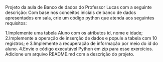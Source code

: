 Projeto da aula de Banco de dados do Professor Lucas com a seguinte descrição:
Com base nos conceitos iniciais de banco de dados apresentados em sala, crie um código python que atenda aos seguintes requisitos:

1.Implemente uma tabela Aluno com os atributos id, nome e idade;
2.Implemente a operação de inserção de dados e popule a tabela com 10 registros; e
3.Implemente a recuperação de informação por meio do id do aluno.
4.Envie o código executável Python em zip para esse exercícios. Adicione um arquivo README.md com a descrição do projeto.